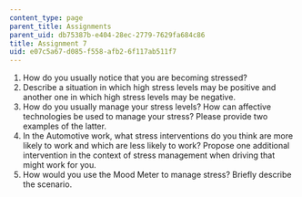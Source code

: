 ```yaml
---
content_type: page
parent_title: Assignments
parent_uid: db75387b-e404-28ec-2779-7629fa684c86
title: Assignment 7
uid: e07c5a67-d085-f558-afb2-6f117ab511f7
---
```


1.  How do you usually notice that you are becoming stressed?
2.  Describe a situation in which high stress levels may be positive and another one in which high stress levels may be negative.
3.  How do you usually manage your stress levels? How can affective technologies be used to manage your stress? Please provide two examples of the latter.
4.  In the Automotive work, what stress interventions do you think are more likely to work and which are less likely to work? Propose one additional intervention in the context of stress management when driving that might work for you.
5.  How would you use the Mood Meter to manage stress? Briefly describe the scenario.